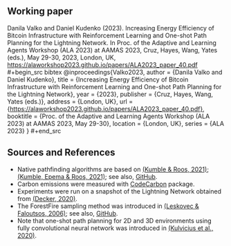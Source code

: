 ## Working paper
Danila Valko and Daniel Kudenko (2023).	Increasing Energy Efficiency of Bitcoin Infrastructure with Reinforcement Learning and One-shot Path Planning for the Lightning Network. In Proc. of the Adaptive and Learning Agents Workshop (ALA 2023) at AAMAS 2023, Cruz, Hayes, Wang, Yates (eds.), May 29-30, 2023, London, UK, https://alaworkshop2023.github.io/papers/ALA2023_paper_40.pdf
#+begin_src bibtex
@inproceedings{Valko2023,
author = {Danila Valko and Daniel Kudenko},
title = {Increasing Energy Efficiency of Bitcoin Infrastructure with Reinforcement Learning and One-shot Path Planning for the Lightning Network},
year = {2023},
publisher = {Cruz, Hayes, Wang, Yates (eds.)},
address = {London, UK},
url = {https://alaworkshop2023.github.io/papers/ALA2023_paper_40.pdf},
booktitle = {Proc. of the Adaptive and Learning Agents Workshop (ALA 2023) at AAMAS 2023, May 29-30},
location = {London, UK},
series = {ALA 2023}
}
#+end_src

## Sources and References
* Native pathfinding algorithms are based on [(Kumble & Roos, 2021)](https://ieeexplore.ieee.org/document/9566199); [(Kumble, Epema & Roos, 2021)](https://arxiv.org/pdf/2107.10070.pdf); see also, [GitHub](https://github.com/SatwikPrabhu/Attacking-Lightning-s-anonymity).
* Carbon emissions were measured with [CodeCarbon](https://github.com/mlco2/codecarbon) package.
* Experiments were run on a snapshot of the Lightning Network obtained from [(Decker, 2020)](https://github.com/lnresearch/topology).
* The ForestFire sampling method was introduced in [(Leskovec & Faloutsos, 2006)](https://cs.stanford.edu/people/jure/pubs/sampling-kdd06.pdf); see also, [GitHub](https://github.com/benedekrozemberczki/littleballoffur).
* Note that one-shot path planning for 2D and 3D environments using fully convolutional neural network was introduced in [(Kulvicius et al., 2020)](
https://arxiv.org/pdf/2004.00568.pdf).
